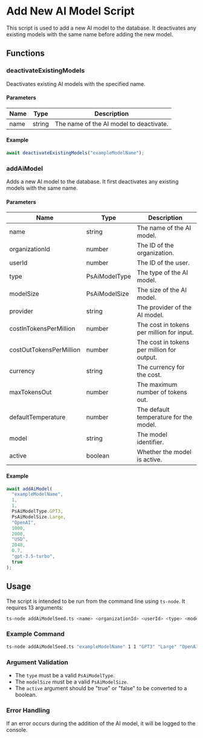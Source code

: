 # Add New AI Model Script

This script is used to add a new AI model to the database. It deactivates any existing models with the same name before adding the new model.

## Functions

### deactivateExistingModels

Deactivates existing AI models with the specified name.

#### Parameters

| Name | Type   | Description                        |
|------|--------|------------------------------------|
| name | string | The name of the AI model to deactivate. |

#### Example

```typescript
await deactivateExistingModels("exampleModelName");
```

### addAiModel

Adds a new AI model to the database. It first deactivates any existing models with the same name.

#### Parameters

| Name                    | Type              | Description                                                                 |
|-------------------------|-------------------|-----------------------------------------------------------------------------|
| name                    | string            | The name of the AI model.                                                   |
| organizationId          | number            | The ID of the organization.                                                 |
| userId                  | number            | The ID of the user.                                                         |
| type                    | PsAiModelType     | The type of the AI model.                                                   |
| modelSize               | PsAiModelSize     | The size of the AI model.                                                   |
| provider                | string            | The provider of the AI model.                                               |
| costInTokensPerMillion  | number            | The cost in tokens per million for input.                                   |
| costOutTokensPerMillion | number            | The cost in tokens per million for output.                                  |
| currency                | string            | The currency for the cost.                                                  |
| maxTokensOut            | number            | The maximum number of tokens out.                                           |
| defaultTemperature      | number            | The default temperature for the model.                                      |
| model                   | string            | The model identifier.                                                       |
| active                  | boolean           | Whether the model is active.                                                |

#### Example

```typescript
await addAiModel(
  "exampleModelName",
  1,
  1,
  PsAiModelType.GPT3,
  PsAiModelSize.Large,
  "OpenAI",
  1000,
  2000,
  "USD",
  2048,
  0.7,
  "gpt-3.5-turbo",
  true
);
```

## Usage

The script is intended to be run from the command line using `ts-node`. It requires 13 arguments:

```bash
ts-node addAiModelSeed.ts <name> <organizationId> <userId> <type> <modelSize> <provider> <costInTokensPerMillion> <costOutTokensPerMillion> <currency> <maxTokensOut> <defaultTemperature> <model> <active>
```

### Example Command

```bash
ts-node addAiModelSeed.ts "exampleModelName" 1 1 "GPT3" "Large" "OpenAI" 1000 2000 "USD" 2048 0.7 "gpt-3.5-turbo" true
```

### Argument Validation

- The `type` must be a valid `PsAiModelType`.
- The `modelSize` must be a valid `PsAiModelSize`.
- The `active` argument should be "true" or "false" to be converted to a boolean.

### Error Handling

If an error occurs during the addition of the AI model, it will be logged to the console.